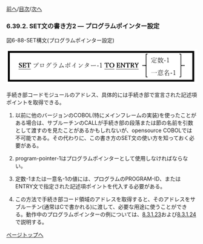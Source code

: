 <!--navi start1-->
[前へ](6-39-1.md)/[目次](https://momo2584.github.io/opensourcecobol.github.io/markdown/TOC.html)/[次へ](6-39-3.md)
<!--navi end1-->
### 6.39.2. SET文の書き方2 ― プログラムポインター設定

図6-88-SET構文(プログラムポインター設定)

![alt text](Image/6-88-Set.png)

手続き部コードモジュールのアドレス、具体的には手続き部で宣言された記述項ポイントを取得できる。

1. 以前に他のバージョンのCOBOL(特にメインフレームの実装)を使ったことがある場合は、サブルーチンのCALLが手続き部の段落または節の名前を引数として渡すのを見たことがあるかもしれないが、opensource COBOLでは不可能である。その代わりに、この書き方のSET文の使い方を知っておく必要がある。

2. program-pointer-1はプログラムポインターとして使用しなければならない。

3. 定数-1または一意名-1の値には、プログラムのPROGRAM-ID、またはENTRY文で指定された記述項ポイントを代入する必要がある。

4. この方法で手続き部コード領域のアドレスを取得すると、そのアドレスをサブルーチン(通常はCで書かれる)に渡して、必要な用途に使うことができる。動作中のプログラムポインターの例については、[8.3.1.23](8-3-1.md#83123-call-cbl_error_proc-using-function-program-pointer)および[8.3.1.24](8-3-1.md#83124-call-cbl_exit_proc-using-function-program-pointer)で説明する。

<!--navi start2-->

[ページトップへ](6-39-2.md)
<!--navi end2-->
